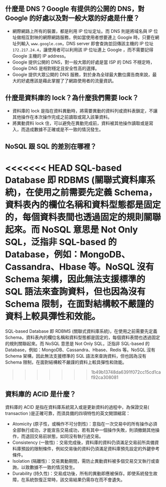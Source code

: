 ## 什麼是 DNS？Google 有提供的公開的 DNS，對 Google 的好處以及對一般大眾的好處是什麼？  
- 網際網路上所有的裝置，都是利用 IP 位址定址。而 DNS 則是將域名與 IP 位址做相互對映的網際網路服務，例如當使用者想要連上 Google 時，只要在網址列輸入 `www.google.com`，DNS server 即會查詢並回傳該主機的 IP 位址 `172.217.24.4`，讓使用者可以利用該 IP 位址連上 Google ，而不需要記得 Google 主機的 IP address。  
- Google 提供公開的 DNS，對一般大眾的好處是當 ISP 的 DNS 不穩定時，Google DNS 是相對穩定且安全性高的選擇。  
- Google 提供大眾公開的 DNS 服務，對於身為全球最大數位廣告商來說，最大的好處應該是藉此掌握了了網路使用者的流量資訊。  

## 什麼是資料庫的 lock？為什麼我們需要 lock？  
- 資料庫的 lock 是指在資料異動時，將需要異動的資料列或資料表鎖定，不讓其他操作在本次操作完成之前讀取或寫入該筆資料。
- 將異動資料 lock 住，可以避免在異動完成前，資料被其他操作讀取或是寫入，而造成數據不正確或是不一致的情況發生。    

## NoSQL 跟 SQL 的差別在哪裡？
<<<<<<< HEAD
SQL-based Database 即 RDBMS (關聯式資料庫系統)，在使用之前需要先定義 Schema，資料表內的欄位名稱和資料型態都是固定的，每個資料表間也透過固定的規則關聯起來。而 NoSQL 意思是 Not Only SQL，泛指非 SQL-based 的 Database，例如：MongoDB、Cassandra、Hbase 等。NoSQL 沒有 Schema 架構，因此無法支援標準的 SQL 語法來查詢資料，但也因為沒有 Schema 限制，在面對結構較不嚴謹的資料上較具彈性和效能。  
=======
SQL-based Database 即 RDBMS (關聯式資料庫系統)，在使用之前需要先定義 Schema，資料表內的欄位名稱和資料型態都是固定的，每個資料表間也透過固定的規則關聯起來。而 NoSQL 意思是 Not Only SQL，泛指非 SQL-based 的 Database，例如：MongoDB、Cassandra、Hbase、Redis 等。NoSQL 沒有 Schema 架構，因此無法支援標準的 SQL 語法來查詢資料，但也因為沒有 Schema 限制，在面對結構較不嚴謹的資料上較具彈性和效能。  
>>>>>>> 1b49b13748da6391f072cc15cd1caf92ca308081

## 資料庫的 ACID 是什麼？  
資料庫的 ACID 是指在資料庫系統寫入或是更新資料的過程中，為保證交易( transaction )是正確可靠，而須具備的四項特性的英文開頭縮寫：  
- Atomicity (原子性，或稱作不可分割性)：意指在一次交易中的所有操作必須全部執行成功，才能宣告交易成功，若有其中一個操作失敗，則須撤銷其他操作，而退回交易前狀態，如同沒有執行過交易。  
- Consistency (一致性)：交易完成後，資料庫的資料仍須滿足交易前所具備資料庫預設的限制條件，例如交易後的資料仍須滿足資料庫預先設定的外鍵參考條件。  
- Isolation (隔離性)：交易異動期間，需防止異動資料被多個交易交叉執行或查詢，以致數據不一致的情況發生。  
- Durability (持久性)：交易成功後，所有的異動即應被保存。即使系統發生故障，在系統恢復正常時，該交易結果仍需存在而不會遺失。  